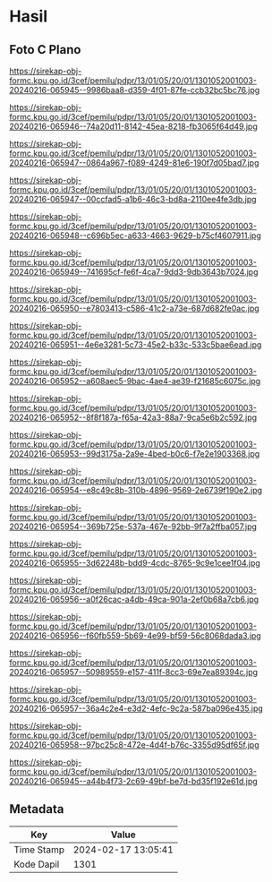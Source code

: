 # Hasil

## Foto C Plano

https://sirekap-obj-formc.kpu.go.id/3cef/pemilu/pdpr/13/01/05/20/01/1301052001003-20240216-065945--9986baa8-d359-4f01-87fe-ccb32bc5bc76.jpg

https://sirekap-obj-formc.kpu.go.id/3cef/pemilu/pdpr/13/01/05/20/01/1301052001003-20240216-065946--74a20d11-8142-45ea-8218-fb3065f64d49.jpg

https://sirekap-obj-formc.kpu.go.id/3cef/pemilu/pdpr/13/01/05/20/01/1301052001003-20240216-065947--0864a967-f089-4249-81e6-190f7d05bad7.jpg

https://sirekap-obj-formc.kpu.go.id/3cef/pemilu/pdpr/13/01/05/20/01/1301052001003-20240216-065947--00ccfad5-a1b6-46c3-bd8a-2110ee4fe3db.jpg

https://sirekap-obj-formc.kpu.go.id/3cef/pemilu/pdpr/13/01/05/20/01/1301052001003-20240216-065948--c696b5ec-a633-4663-9629-b75cf4607911.jpg

https://sirekap-obj-formc.kpu.go.id/3cef/pemilu/pdpr/13/01/05/20/01/1301052001003-20240216-065949--741695cf-fe6f-4ca7-9dd3-9db3643b7024.jpg

https://sirekap-obj-formc.kpu.go.id/3cef/pemilu/pdpr/13/01/05/20/01/1301052001003-20240216-065950--e7803413-c586-41c2-a73e-687d682fe0ac.jpg

https://sirekap-obj-formc.kpu.go.id/3cef/pemilu/pdpr/13/01/05/20/01/1301052001003-20240216-065951--4e6e3281-5c73-45e2-b33c-533c5bae6ead.jpg

https://sirekap-obj-formc.kpu.go.id/3cef/pemilu/pdpr/13/01/05/20/01/1301052001003-20240216-065952--a608aec5-9bac-4ae4-ae39-f21685c6075c.jpg

https://sirekap-obj-formc.kpu.go.id/3cef/pemilu/pdpr/13/01/05/20/01/1301052001003-20240216-065952--8f8f187a-f65a-42a3-88a7-9ca5e6b2c592.jpg

https://sirekap-obj-formc.kpu.go.id/3cef/pemilu/pdpr/13/01/05/20/01/1301052001003-20240216-065953--99d3175a-2a9e-4bed-b0c6-f7e2e1903368.jpg

https://sirekap-obj-formc.kpu.go.id/3cef/pemilu/pdpr/13/01/05/20/01/1301052001003-20240216-065954--e8c49c8b-310b-4896-9569-2e6739f190e2.jpg

https://sirekap-obj-formc.kpu.go.id/3cef/pemilu/pdpr/13/01/05/20/01/1301052001003-20240216-065954--369b725e-537a-467e-92bb-9f7a2ffba057.jpg

https://sirekap-obj-formc.kpu.go.id/3cef/pemilu/pdpr/13/01/05/20/01/1301052001003-20240216-065955--3d62248b-bdd9-4cdc-8765-9c9e1cee1f04.jpg

https://sirekap-obj-formc.kpu.go.id/3cef/pemilu/pdpr/13/01/05/20/01/1301052001003-20240216-065956--a0f26cac-a4db-49ca-901a-2ef0b68a7cb6.jpg

https://sirekap-obj-formc.kpu.go.id/3cef/pemilu/pdpr/13/01/05/20/01/1301052001003-20240216-065956--f60fb559-5b69-4e99-bf59-56c8068dada3.jpg

https://sirekap-obj-formc.kpu.go.id/3cef/pemilu/pdpr/13/01/05/20/01/1301052001003-20240216-065957--50989559-e157-411f-8cc3-69e7ea89394c.jpg

https://sirekap-obj-formc.kpu.go.id/3cef/pemilu/pdpr/13/01/05/20/01/1301052001003-20240216-065957--36a4c2e4-e3d2-4efc-9c2a-587ba096e435.jpg

https://sirekap-obj-formc.kpu.go.id/3cef/pemilu/pdpr/13/01/05/20/01/1301052001003-20240216-065958--97bc25c8-472e-4d4f-b76c-3355d95df65f.jpg

https://sirekap-obj-formc.kpu.go.id/3cef/pemilu/pdpr/13/01/05/20/01/1301052001003-20240216-065945--a44b4f73-2c69-49bf-be7d-bd35f192e61d.jpg


## Metadata

| Key        | Value               |
| ---------- | ------------------- |
| Time Stamp | 2024-02-17 13:05:41 |
| Kode Dapil | 1301                |



